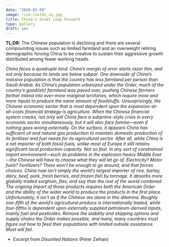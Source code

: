 ```yaml
---
date: "2020-02-09"
image: rice-fields_sq.jpg
title: China's Great Leap Forward
type: gallery
draft: yes
---
```


**TL;DR:**   The Chinese population is declining and there are several compounding issues such as limited farmland and an overweight retiring demographic forcing China to be creative to sustain their aggressive growth distributed among fewer working heads.


*China faces a quadruple bind: China’s margin of error starts razor thin, and not only because its lands are below subpar. One downside of China’s massive population is that the country has less farmland per person than Saudi Arabia. As China’s population urbanized under the Order, much of the country’s good(ish) farmland was paved over, pushing Chinese farmers farther inland into ever-more marginal territories, which require more and more inputs to produce the same amount of foodstuffs. Unsurprisingly, the Chinese economic sector that is most dependent upon the expansion-at-all-costs financial strategy is agriculture. When the Chinese financial system cracks, not only will China face a subprime-style crisis in every economic sector simultaneously, but it will also face famine—even if nothing goes wrong externally. On the surface, it appears China has sufficient oil and natural gas production to maintain domestic production of its fertilizer and fuel needs for its agricultural sector. After all, while China is a net importer of both fossil fuels, unlike most of Europe it still retains significant local production capacity. Not so fast. In any sort of constrained import environment—such as problems in the explosion-heavy Middle East—the Chinese will have to choose what they will let go of. Electricity? Motor fuels? Fertilizers? There won’t be enough to go around, and that forces choices. China now isn’t simply the world’s largest importer of rice, barley, dairy, beef, pork, fresh berries, and frozen fish by tonnage. It absorbs more globally traded sorghum, flax, and soy than the rest of the world combined. The ongoing import of those products requires both the American Order and the ability of the wider world to produce the products in the first place. Unfortunately, it isn’t as if the Chinese are alone in this dilemma. Roughly one-fifth of the world’s agricultural produce is internationally traded, while four-fifths is dependent upon externally supplied petroleum-derived inputs, mainly fuel and pesticides. Remove the stability and shipping options and supply chains the Order makes possible, and many, many countries must figure out how to feed their populations with limited outside assistance. Most will fail.*
  

- Excerpt from *Disunited Nations* (Peter Zeihan)
